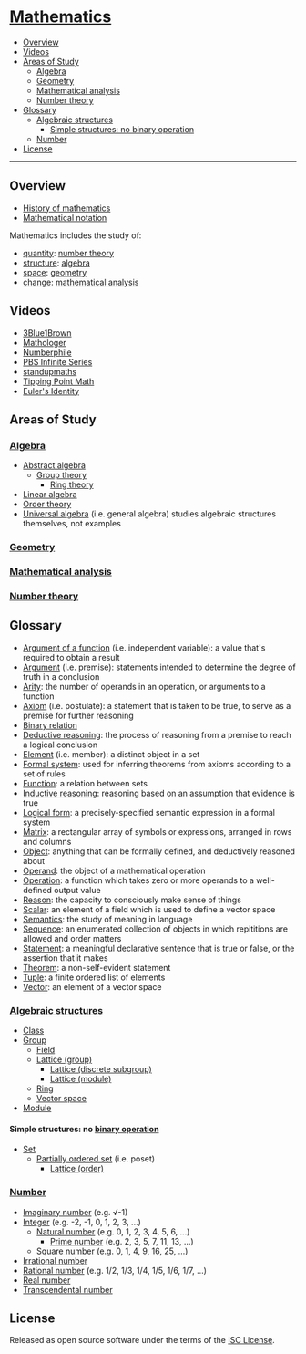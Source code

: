 # [Mathematics](https://en.wikipedia.org/wiki/Mathematics)

- [Overview](#overview)
- [Videos](#videos)
- [Areas of Study](#areas-of-study)
  - [Algebra](#algebra)
  - [Geometry](#geometry)
  - [Mathematical analysis](#mathematical-analysis)
  - [Number theory](#number-theory)
- [Glossary](#glossary)
  - [Algebraic structures](#algebraic-structures)
    - [Simple structures: no binary operation](#simple-structures-no-binary-operation)
  - [Number](#number)
- [License](#license)

---

## Overview
- [History of mathematics](https://en.wikipedia.org/wiki/History_of_mathematics)
- [Mathematical notation](https://en.wikipedia.org/wiki/Mathematical_notation)

Mathematics includes the study of:
- [quantity](https://en.wikipedia.org/wiki/Quantity): [number theory](https://en.wikipedia.org/wiki/Number_theory)
- [structure](https://en.wikipedia.org/wiki/Mathematical_structure): [algebra](https://en.wikipedia.org/wiki/Algebra)
- [space](https://en.wikipedia.org/wiki/Space): [geometry](https://en.wikipedia.org/wiki/Geometry)
- [change](https://en.wikipedia.org/wiki/Calculus): [mathematical analysis](https://en.wikipedia.org/wiki/Mathematical_analysis)

## Videos
- [3Blue1Brown](https://www.youtube.com/channel/UCYO_jab_esuFRV4b17AJtAw)
- [Mathologer](https://www.youtube.com/channel/UC1_uAIS3r8Vu6JjXWvastJg)
- [Numberphile](https://www.youtube.com/user/numberphile)
- [PBS Infinite Series](https://www.youtube.com/channel/UCs4aHmggTfFrpkPcWSaBN9g)
- [standupmaths](https://www.youtube.com/user/standupmaths)
- [Tipping Point Math](https://www.youtube.com/user/TippingPointMath)
- [Euler's Identity](https://www.youtube.com/watch?v=sKtloBAuP74)

## Areas of Study

### [Algebra](https://en.wikipedia.org/wiki/Algebra)
- [Abstract algebra](https://en.wikipedia.org/wiki/Abstract_algebra)
  - [Group theory](https://en.wikipedia.org/wiki/Group_theory)
    - [Ring theory](https://en.wikipedia.org/wiki/Ring_theory)
- [Linear algebra](https://en.wikipedia.org/wiki/Linear_algebra)
- [Order theory](https://en.wikipedia.org/wiki/Order_theory)
- [Universal algebra](https://en.wikipedia.org/wiki/Universal_algebra) (i.e. general algebra) studies algebraic structures themselves, not examples

### [Geometry](https://en.wikipedia.org/wiki/Geometry)

### [Mathematical analysis](https://en.wikipedia.org/wiki/Mathematical_analysis)

### [Number theory](https://en.wikipedia.org/wiki/Number_theory)

## Glossary
- [Argument of a function](https://en.wikipedia.org/wiki/Argument_of_a_function) (i.e. independent variable): a value that's required to obtain a result
- [Argument](https://en.wikipedia.org/wiki/Argument) (i.e. premise): statements intended to determine the degree of truth in a conclusion
- [Arity](https://en.wikipedia.org/wiki/Arity): the number of operands in an operation, or arguments to a function
- [Axiom](https://en.wikipedia.org/wiki/Axiom) (i.e. postulate): a statement that is taken to be true, to serve as a premise for further reasoning
- [Binary relation](https://en.wikipedia.org/wiki/Binary_relation)
- [Deductive reasoning](https://en.wikipedia.org/wiki/Deductive_reasoning): the process of reasoning from a premise to reach a logical conclusion
- [Element](https://en.wikipedia.org/wiki/Element_%28mathematics%29) (i.e. member): a distinct object in a set
- [Formal system](https://en.wikipedia.org/wiki/Formal_system): used for inferring theorems from axioms according to a set of rules
- [Function](https://en.wikipedia.org/wiki/Function_%28mathematics%29): a relation between sets
- [Inductive reasoning](https://en.wikipedia.org/wiki/Inductive_reasoning): reasoning based on an assumption that evidence is true
- [Logical form](https://en.wikipedia.org/wiki/Logical_form): a precisely-specified semantic expression in a formal system
- [Matrix](https://en.wikipedia.org/wiki/Matrix_%28mathematics%29): a rectangular array of symbols or expressions, arranged in rows and columns
- [Object](https://en.wikipedia.org/wiki/Mathematical_object): anything that can be formally defined, and deductively reasoned about
- [Operand](https://en.wikipedia.org/wiki/Operand): the object of a mathematical operation
- [Operation](https://en.wikipedia.org/wiki/Operation_%28mathematics%29): a function which takes zero or more operands to a well-defined output value
- [Reason](https://en.wikipedia.org/wiki/Reason): the capacity to consciously make sense of things
- [Scalar](https://en.wikipedia.org/wiki/Scalar_%28mathematics%29): an element of a field which is used to define a vector space
- [Semantics](https://en.wikipedia.org/wiki/Semantics): the study of meaning in language
- [Sequence](https://en.wikipedia.org/wiki/Sequence): an enumerated collection of objects in which repititions are allowed and order matters
- [Statement](https://en.wikipedia.org/wiki/Statement_%28logic%29): a meaningful declarative sentence that is true or false, or the assertion that it makes
- [Theorem](https://en.wikipedia.org/wiki/Theorem): a non-self-evident statement
- [Tuple](https://en.wikipedia.org/wiki/Tuple): a finite ordered list of elements
- [Vector](https://en.wikipedia.org/wiki/Vector_%28mathematics_and_physics%29): an element of a vector space

### [Algebraic structures](https://en.wikipedia.org/wiki/Algebraic_structure)
- [Class](https://en.wikipedia.org/wiki/Class_%28set_theory%29)
- [Group](https://en.wikipedia.org/wiki/Group_%28mathematics%29)
  - [Field](https://en.wikipedia.org/wiki/Field_%28mathematics%29)
  - [Lattice (group)](https://en.wikipedia.org/wiki/Lattice_%28group%29)
    - [Lattice (discrete subgroup)](https://en.wikipedia.org/wiki/Lattice_%28discrete_subgroup%29)
    - [Lattice (module)](https://en.wikipedia.org/wiki/Lattice_%28module%29)
  - [Ring](https://en.wikipedia.org/wiki/Ring_%28mathematics%29)
  - [Vector space](https://en.wikipedia.org/wiki/Vector_space)
- [Module](https://en.wikipedia.org/wiki/Module_%28mathematics%29)

#### Simple structures: no [binary operation](https://en.wikipedia.org/wiki/Binary_operation)
- [Set](https://en.wikipedia.org/wiki/Set_%28mathematics%29)
  - [Partially ordered set](https://en.wikipedia.org/wiki/Partially_ordered_set) (i.e. poset)
    - [Lattice (order)](https://en.wikipedia.org/wiki/Lattice_%28order%29)

### [Number](https://en.wikipedia.org/wiki/Number)
- [Imaginary number](https://en.wikipedia.org/wiki/Imaginary_number) (e.g. √-1)
- [Integer](https://en.wikipedia.org/wiki/Integer) (e.g. -2, -1, 0, 1, 2, 3, ...)
  - [Natural number](https://en.wikipedia.org/wiki/Natural_number) (e.g. 0, 1, 2, 3, 4, 5, 6, ...)
    - [Prime number](https://en.wikipedia.org/wiki/Prime_number) (e.g. 2, 3, 5, 7, 11, 13, ...)
  - [Square number](https://en.wikipedia.org/wiki/Square_number) (e.g. 0, 1, 4, 9, 16, 25, ...)
- [Irrational number](https://en.wikipedia.org/wiki/Irrational_number)
- [Rational number](https://en.wikipedia.org/wiki/Rational_number) (e.g. 1/2, 1/3, 1/4, 1/5, 1/6, 1/7, ...)
- [Real number](https://en.wikipedia.org/wiki/Real_number)
- [Transcendental number](https://en.wikipedia.org/wiki/Transcendental_number)

## License
Released as open source software under the terms of the [ISC License](https://en.wikipedia.org/wiki/ISC_license).
